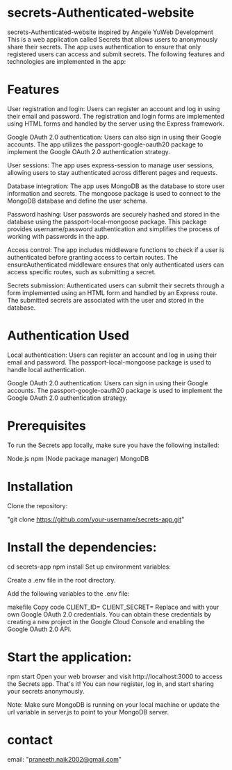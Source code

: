 # secrets-Authenticated-website
secrets-Authenticated-website  inspired by Angele YuWeb Development
This is a web application called Secrets that allows users to anonymously share their secrets. The app uses authentication to ensure that only registered users can access and submit secrets. The following features and technologies are implemented in the app:

# Features
User registration and login: Users can register an account and log in using their email and password. The registration and login forms are implemented using HTML forms and handled by the server using the Express framework.

 Google OAuth 2.0 authentication: Users can also sign in using their Google accounts. The app utilizes the passport-google-oauth20 package to implement the Google OAuth 2.0 authentication strategy.

User sessions: The app uses express-session to manage user sessions, allowing users to stay authenticated across different pages and requests.

Database integration: The app uses MongoDB as the database to store user information and secrets. The mongoose package is used to connect to the MongoDB database and define the user schema.

Password hashing: User passwords are securely hashed and stored in the database using the passport-local-mongoose package. This package provides username/password authentication and simplifies the process of working with passwords in the app.

Access control: The app includes middleware functions to check if a user is authenticated before granting access to certain routes. The ensureAuthenticated middleware ensures that only authenticated users can access specific routes, such as submitting a secret.

Secrets submission: Authenticated users can submit their secrets through a form implemented using an HTML form and handled by an Express route. The submitted secrets are associated with the user and stored in the database.

# Authentication Used
Local authentication: Users can register an account and log in using their email and password. The passport-local-mongoose package is used to handle local authentication.

Google OAuth 2.0 authentication: Users can sign in using their Google accounts. The passport-google-oauth20 package is used to implement the Google OAuth 2.0 authentication strategy.

# Prerequisites
To run the Secrets app locally, make sure you have the following installed:

Node.js
npm (Node package manager)
MongoDB
# Installation

Clone the repository:

"git clone https://github.com/your-username/secrets-app.git"

# Install the dependencies:

cd secrets-app
npm install
Set up environment variables:

Create a .env file in the root directory.

Add the following variables to the .env file:

makefile
Copy code
CLIENT_ID=<your-google-client-id>
CLIENT_SECRET=<your-google-client-secret>
Replace <your-google-client-id> and <your-google-client-secret> with your own Google OAuth 2.0 credentials. You can obtain these credentials by creating a new project in the Google Cloud Console and enabling the Google OAuth 2.0 API.

# Start the application:


npm start
Open your web browser and visit http://localhost:3000 to access the Secrets app.
That's it! You can now register, log in, and start sharing your secrets anonymously.

Note: Make sure MongoDB is running on your local machine or update the url variable in server.js to point to your MongoDB server.

# contact
email: "praneeth.naik2002@gmail.com"




